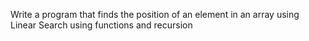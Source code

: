 
Write a program that finds the position of an element in an array using Linear Search using functions and recursion
